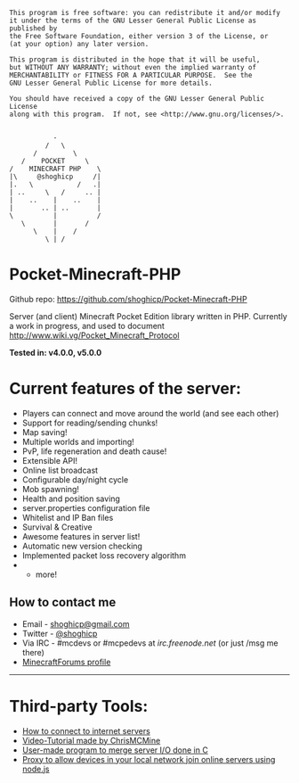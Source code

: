 	This program is free software: you can redistribute it and/or modify
	it under the terms of the GNU Lesser General Public License as published by
	the Free Software Foundation, either version 3 of the License, or
	(at your option) any later version.

	This program is distributed in the hope that it will be useful,
	but WITHOUT ANY WARRANTY; without even the implied warranty of
	MERCHANTABILITY or FITNESS FOR A PARTICULAR PURPOSE.  See the
	GNU Lesser General Public License for more details.

	You should have received a copy of the GNU Lesser General Public License
	along with this program.  If not, see <http://www.gnu.org/licenses/>.


			   -
			 /   \
		  /         \
	   /    POCKET     \
	/    MINECRAFT PHP    \
	|\     @shoghicp     /|
	|.   \           /   .|
	| ..     \   /     .. |
	|    ..    |    ..    |
	|       .. | ..       |
	\          |          /
	   \       |       /
		  \    |    /
			 \ | /		 
		 

Pocket-Minecraft-PHP
====================
Github repo: https://github.com/shoghicp/Pocket-Minecraft-PHP

Server (and client) Minecraft Pocket Edition library written in PHP.
Currently a work in progress, and used to document http://www.wiki.vg/Pocket_Minecraft_Protocol

**Tested in: v4.0.0, v5.0.0**


Current features of the server:
===============================
* Players can connect and move around the world (and see each other)
* Support for reading/sending chunks!
* Map saving!
* Multiple worlds and importing!
* PvP, life regeneration and death cause!
* Extensible API!
* Online list broadcast
* Configurable day/night cycle
* Mob spawning!
* Health and position saving
* server.properties configuration file
* Whitelist and IP Ban files
* Survival & Creative
* Awesome features in server list!
* Automatic new version checking
* Implemented packet loss recovery algorithm
* + more!


How to contact me
-----------------
* Email - <shoghicp@gmail.com>
* Twitter - [@shoghicp](https://twitter.com/shoghicp)
* Via IRC - #mcdevs or #mcpedevs at *irc.freenode.net* (or just /msg me there)
* [MinecraftForums profile](http://www.minecraftforum.net/user/1476633-shoghicp/)

	
---------------------------------------
	
	
Third-party Tools:
==================
* [How to connect to internet servers](http://www.minecraftforum.net/topic/1256915-legit-minecraftpe-online-multiplayer/)
* [Video-Tutorial made by ChrisMCMine](http://www.youtube.com/watch?v=GC9MBVaHge0)
* [User-made program to merge server I/O done in C](https://github.com/filfat/MCPES_CPP_INPUT/)
* [Proxy to allow devices in your local network join online servers using node.js](https://github.com/brandon15811/Minecraft-PE-Proxy)